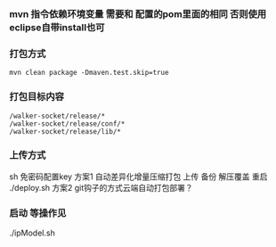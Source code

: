 ### mvn 指令依赖环境变量 需要和 配置的pom里面的相同  否则使用eclipse自带install也可
### 打包方式

```
mvn clean package -Dmaven.test.skip=true
```

### 打包目标内容

```
/walker-socket/release/*
/walker-socket/release/conf/*
/walker-socket/release/lib/*
```

### 上传方式

sh 免密码配置key
方案1 自动差异化增量压缩打包 上传 备份 解压覆盖 重启
./deploy.sh
方案2 git钩子的方式云端自动打包部署？

### 启动 等操作见

./ipModel.sh


